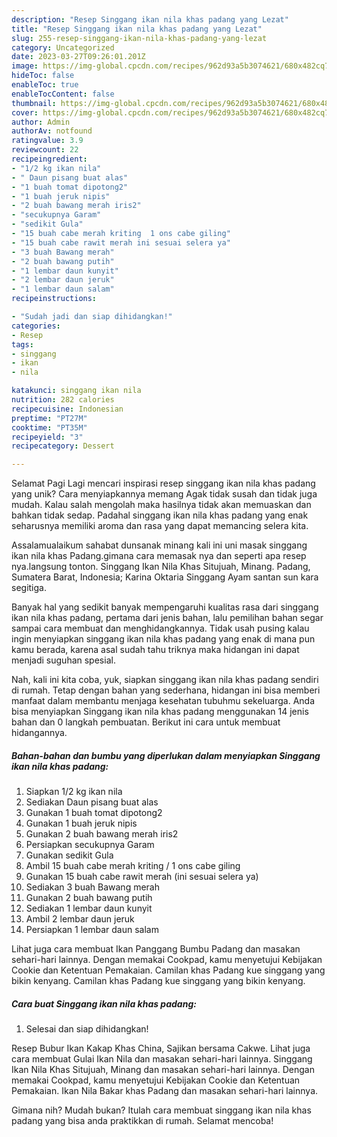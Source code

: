```yaml
---
description: "Resep Singgang ikan nila khas padang yang Lezat"
title: "Resep Singgang ikan nila khas padang yang Lezat"
slug: 255-resep-singgang-ikan-nila-khas-padang-yang-lezat
category: Uncategorized
date: 2023-03-27T09:26:01.201Z
image: https://img-global.cpcdn.com/recipes/962d93a5b3074621/680x482cq70/singgang-ikan-nila-khas-padang-foto-resep-utama.jpg
hideToc: false
enableToc: true
enableTocContent: false
thumbnail: https://img-global.cpcdn.com/recipes/962d93a5b3074621/680x482cq70/singgang-ikan-nila-khas-padang-foto-resep-utama.jpg
cover: https://img-global.cpcdn.com/recipes/962d93a5b3074621/680x482cq70/singgang-ikan-nila-khas-padang-foto-resep-utama.jpg
author: Admin
authorAv: notfound
ratingvalue: 3.9
reviewcount: 22
recipeingredient:
- "1/2 kg ikan nila"
- " Daun pisang buat alas"
- "1 buah tomat dipotong2"
- "1 buah jeruk nipis"
- "2 buah bawang merah iris2"
- "secukupnya Garam"
- "sedikit Gula"
- "15 buah cabe merah kriting  1 ons cabe giling"
- "15 buah cabe rawit merah ini sesuai selera ya"
- "3 buah Bawang merah"
- "2 buah bawang putih"
- "1 lembar daun kunyit"
- "2 lembar daun jeruk"
- "1 lembar daun salam"
recipeinstructions:

- "Sudah jadi dan siap dihidangkan!"
categories:
- Resep
tags:
- singgang
- ikan
- nila

katakunci: singgang ikan nila 
nutrition: 282 calories
recipecuisine: Indonesian
preptime: "PT27M"
cooktime: "PT35M"
recipeyield: "3"
recipecategory: Dessert

---
```



Selamat Pagi Lagi mencari inspirasi resep singgang ikan nila khas padang yang unik? Cara menyiapkannya memang Agak tidak susah dan tidak juga mudah. Kalau salah mengolah maka hasilnya tidak akan memuaskan dan bahkan tidak sedap. Padahal singgang ikan nila khas padang yang enak seharusnya memiliki aroma dan rasa yang dapat memancing selera kita.


Assalamualaikum sahabat dunsanak minang kali ini uni masak singgang ikan nila khas Padang.gimana cara memasak nya dan seperti apa resep nya.langsung tonton. Singgang Ikan Nila Khas Situjuah, Minang. Padang, Sumatera Barat, Indonesia; Karina Oktaria Singgang Ayam santan sun kara segitiga.

Banyak hal yang sedikit banyak mempengaruhi kualitas rasa dari singgang ikan nila khas padang, pertama dari jenis bahan, lalu pemilihan bahan segar sampai cara membuat dan menghidangkannya. Tidak usah pusing kalau ingin menyiapkan singgang ikan nila khas padang yang enak di mana pun kamu berada, karena asal sudah tahu triknya maka hidangan ini dapat menjadi suguhan spesial.


Nah, kali ini kita coba, yuk, siapkan singgang ikan nila khas padang sendiri di rumah. Tetap dengan bahan yang sederhana, hidangan ini bisa memberi manfaat dalam membantu menjaga kesehatan tubuhmu sekeluarga. Anda bisa menyiapkan Singgang ikan nila khas padang menggunakan 14 jenis bahan dan 0 langkah pembuatan. Berikut ini cara untuk membuat hidangannya.

<!--inarticleads1-->

##### Bahan-bahan dan bumbu yang diperlukan dalam menyiapkan Singgang ikan nila khas padang:

1. Siapkan 1/2 kg ikan nila
1. Sediakan  Daun pisang buat alas
1. Gunakan 1 buah tomat dipotong2
1. Gunakan 1 buah jeruk nipis
1. Gunakan 2 buah bawang merah iris2
1. Persiapkan secukupnya Garam
1. Gunakan sedikit Gula
1. Ambil 15 buah cabe merah kriting / 1 ons cabe giling
1. Gunakan 15 buah cabe rawit merah (ini sesuai selera ya)
1. Sediakan 3 buah Bawang merah
1. Gunakan 2 buah bawang putih
1. Sediakan 1 lembar daun kunyit
1. Ambil 2 lembar daun jeruk
1. Persiapkan 1 lembar daun salam


Lihat juga cara membuat Ikan Panggang Bumbu Padang dan masakan sehari-hari lainnya. Dengan memakai Cookpad, kamu menyetujui Kebijakan Cookie dan Ketentuan Pemakaian. Camilan khas Padang kue singgang yang bikin kenyang. Camilan khas Padang kue singgang yang bikin kenyang. 

<!--inarticleads2-->

##### Cara buat Singgang ikan nila khas padang:


1. Selesai dan siap dihidangkan!

Resep Bubur Ikan Kakap Khas China, Sajikan bersama Cakwe. Lihat juga cara membuat Gulai Ikan Nila dan masakan sehari-hari lainnya. Singgang Ikan Nila Khas Situjuah, Minang dan masakan sehari-hari lainnya. Dengan memakai Cookpad, kamu menyetujui Kebijakan Cookie dan Ketentuan Pemakaian. Ikan Nila Bakar khas Padang dan masakan sehari-hari lainnya. 

Gimana nih? Mudah bukan? Itulah cara membuat singgang ikan nila khas padang yang bisa anda praktikkan di rumah. Selamat mencoba!
